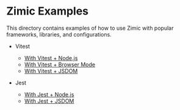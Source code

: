 <h1>
  Zimic Examples
</h1>

This directory contains examples of how to use Zimic with popular frameworks, libraries, and configurations.

- Vitest

  - [With Vitest + Node.js](./with-vitest-node)
  - [With Vitest + Browser Mode](./with-vitest-browser)
  - [With Vitest + JSDOM](./with-vitest-jsdom)

- Jest

  - [With Jest + Node.js](./with-jest-node)
  - [With Jest + JSDOM](./with-jest-jsdom)
